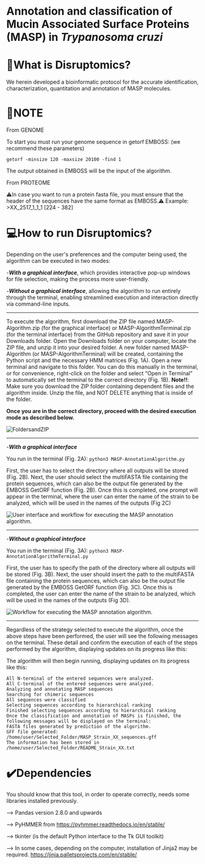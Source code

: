 
# Annotation and classification of Mucin Associated Surface Proteins (MASP) in _Trypanosoma cruzi_

# 📍What is Disruptomics? 

We herein developed a bioinformatic protocol for the accurate identification, characterization, quantitation and annotation of MASP molecules.

# 📝NOTE
From GENOME

To start you must run your genome sequence in getorf EMBOSS: (we recommend these parameters)

 ```getorf -minsize 120 -maxsize 20100 -find 1  ```

The output obtained in EMBOSS will be the input of the algorithm. 

From PROTEOME

 ⚠️In case you want to run a protein fasta file,  you must ensure that the header of the sequences have the same format as EMBOSS.⚠️
Example: >XX_2517_1_1_1 [224 - 382]

# 💻How to run Disruptomics?
Depending on the user's preferences and the computer being used, the algorithm can be executed in two modes:

-***With a graphical interface***, which provides interactive pop-up windows for file selection, making the process more user-friendly.

-***Without a graphical interface***, allowing the algorithm to run entirely through the terminal, enabling streamlined execution and interaction directly via command-line inputs.

-------------------------------------------------------------------------------------------------------------------------------------------------------------------------------------

To execute the algorithm, first download the ZIP file named MASP-Algorithm.zip (for the graphical interface) or MASP-AlgorithmTerminal.zip (for the terminal interface) from the GitHub repository and save it in your Downloads folder. Open the Downloads folder on your computer, locate the ZIP file, and unzip it into your desired folder.
A new folder named MASP-Algorithm (or MASP-AlgorithmTerminal) will be created, containing the Python script and the necessary HMM matrices (Fig. 1A). Open a new terminal and navigate to this folder. You can do this manually in the terminal, or for convenience, right-click on the folder and select “Open in Terminal” to automatically set the terminal to the correct directory (Fig. 1B). 
**Note!!**: Make sure you download the ZIP folder containing dependent files and the algorithm inside. Unzip the file, and NOT DELETE anything that is inside of the folder.

**Once you are in the correct directory, proceed with the desired execution mode as described below.**


![FoldersandZIP](images/folderszip.jpg)

-------------------------------------------------------------------------------------------------------------------------------------------------------------------------------------
-***With a graphical interface***  

You run in the terminal (Fig. 2A):
 ```python3 MASP-AnnotationAlgorithm.py  ```

First, the user has to select the directory where all outputs will be stored (Fig. 2B). Next, the user should select the multiFASTA file containing the protein sequences, which can also be the output file generated by the EMBOSS GetORF function (Fig. 2B). Once this is completed, one prompt will appear in the terminal, where the user can enter the name of the strain to be analyzed, which will be used in the names of the outputs  (Fig 2C)

![User interface and workflow for executing the MASP annotation algorithm.](images/UserInterface.jpg)


-------------------------------------------------------------------------------------------------------------------------------------------------------------------------------------

-***Without a graphical interface***

You run in the terminal (Fig. 3A):
 ```python3 MASP-AnnotationAlgorithmTerminal.py  ```

First, the user has to specify the path of the directory where all outputs will be stored (Fig. 3B). Next, the user should insert the path to the multiFASTA file containing the protein sequences, which can also be the output file generated by the EMBOSS GetORF function (Fig. 3C). Once this is completed, the user can enter the name of the strain to be analyzed, which will be used in the names of the outputs  (Fig 3D). 

![Workflow for executing the MASP annotation algorithm.](images/terminal.jpg)

-------------------------------------------------------------------------------------------------------------------------------------------------------------------------------------
Regardless of the strategy selected to execute the algorithm, once the above steps have been performed, the user will see the following messages on the terminal. These detail and confirm the execution of each of the steps performed by the algorithm, displaying updates on its progress like this: 

The algorithm will then begin running, displaying updates on its progress like this: 
 ```All internal Methionines were calculated
All N-terminal of the entered sequences were analyzed. 
All C-terminal of the entered sequences were analyzed. 
Analyzing and annotating MASP sequences
Searching for chimeric sequences
All sequences were classified
Selecting sequences according to hierarchical ranking
Finished selecting sequences according to hierarchical ranking
Once the classification and annotation of MASPs is finished, the following messages will be displayed on the terminal:
FASTA files generated by prediction of the algorithm.
GFF file generated: /home/user/Selected_Folder/MASP_Strain_XX_sequences.gff
The information has been stored in /home/user/Selected_Folder/README_Strain_XX.txt 
```

# ✔️Dependencies 
You should know that this tool, in order to operate correctly, needs some libraries installed previously.

--> Pandas version 2.8.0 and upwards

--> PyHMMER from  https://pyhmmer.readthedocs.io/en/stable/

--> tkinter (is the default Python interface to the Tk GUI toolkit)

--> In some cases, depending on the computer, installation of Jinja2 may be required. https://jinja.palletsprojects.com/en/stable/

